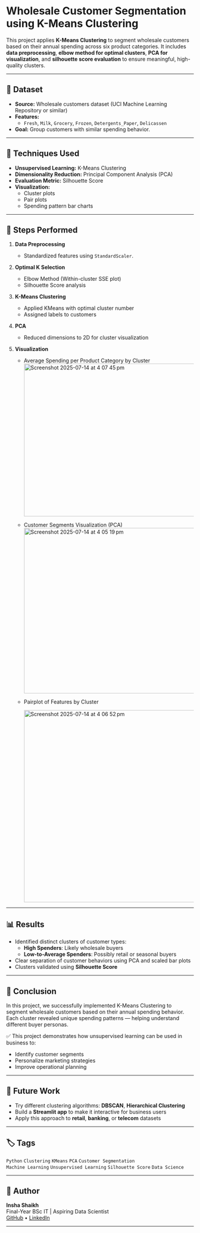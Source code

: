 # Wholesale Customer Segmentation using K-Means Clustering

This project applies **K-Means Clustering** to segment wholesale customers based on their annual spending across six product categories. It includes **data preprocessing**, **elbow method for optimal clusters**, **PCA for visualization**, and **silhouette score evaluation** to ensure meaningful, high-quality clusters.

---

## 📁 Dataset

- **Source:** Wholesale customers dataset (UCI Machine Learning Repository or similar)
- **Features:**
  - `Fresh`, `Milk`, `Grocery`, `Frozen`, `Detergents_Paper`, `Delicassen`
- **Goal:** Group customers with similar spending behavior.

---

## 🧪 Techniques Used

- **Unsupervised Learning:** K-Means Clustering
- **Dimensionality Reduction:** Principal Component Analysis (PCA)
- **Evaluation Metric:** Silhouette Score
- **Visualization:** 
  - Cluster plots
  - Pair plots
  - Spending pattern bar charts

---

## 🔧 Steps Performed

1. **Data Preprocessing**
   - Standardized features using `StandardScaler`.

2. **Optimal K Selection**
   - Elbow Method (Within-cluster SSE plot)
   - Silhouette Score analysis

3. **K-Means Clustering**
   - Applied KMeans with optimal cluster number
   - Assigned labels to customers

4. **PCA**
   - Reduced dimensions to 2D for cluster visualization

5. **Visualization**
   - Average Spending per Product Category by Cluster
     <img width="814" height="411" alt="Screenshot 2025-07-14 at 4 07 45 pm" src="https://github.com/user-attachments/assets/37d6feed-5200-4a41-aaaf-26167da113d7" />

   - Customer Segments Visualization (PCA)
     <img width="615" height="445" alt="Screenshot 2025-07-14 at 4 05 19 pm" src="https://github.com/user-attachments/assets/1943d874-1f39-4e31-9522-c9219fc9599e" />

   - Pairplot of Features by Cluster
     
     <img width="557" height="517" alt="Screenshot 2025-07-14 at 4 06 52 pm" src="https://github.com/user-attachments/assets/abc359d6-6f84-4ef6-827a-762563032134" />


---

## 📊 Results

- Identified distinct clusters of customer types:
  - **High Spenders**: Likely wholesale buyers
  - **Low-to-Average Spenders**: Possibly retail or seasonal buyers
- Clear separation of customer behaviors using PCA and scaled bar plots
- Clusters validated using **Silhouette Score**

---

## 📌 Conclusion

In this project, we successfully implemented K-Means Clustering to segment wholesale customers based on their annual spending behavior. Each cluster revealed unique spending patterns — helping understand different buyer personas.

✅ This project demonstrates how unsupervised learning can be used in business to:

- Identify customer segments
- Personalize marketing strategies
- Improve operational planning

---

## 🚀 Future Work

- Try different clustering algorithms: **DBSCAN**, **Hierarchical Clustering**
- Build a **Streamlit app** to make it interactive for business users
- Apply this approach to **retail**, **banking**, or **telecom** datasets

---

## 🏷️ Tags

`Python` `Clustering` `KMeans` `PCA` `Customer Segmentation`  
`Machine Learning` `Unsupervised Learning` `Silhouette Score` `Data Science`

---

## 📌 Author

**Insha Shaikh**  
Final-Year BSc IT | Aspiring Data Scientist  
[GitHub](https://github.com/shaikh-insha) • [LinkedIn](https://linkedin.com/in/shaikh-insha)

---
